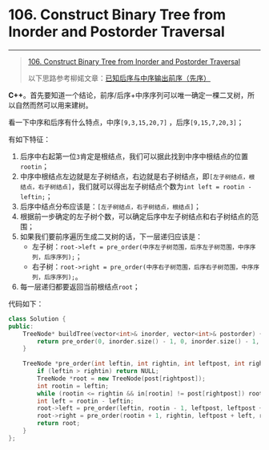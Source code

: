 # 106. Construct Binary Tree from Inorder and Postorder Traversal

---
> [106. Construct Binary Tree from Inorder and Postorder Traversal](https://leetcode-cn.com/problems/construct-binary-tree-from-inorder-and-postorder-traversal)
>
> 以下思路参考柳婼文章：[已知后序与中序输出前序（先序）](https://www.liuchuo.net/archives/2090)

**C++**。首先要知道一个结论，前序/后序+中序序列可以唯一确定一棵二叉树，所以自然而然可以用来建树。

看一下中序和后序有什么特点，中序`[9,3,15,20,7]` ，后序`[9,15,7,20,3]`；

有如下特征：
1. 后序中右起第一位`3`肯定是根结点，我们可以据此找到中序中根结点的位置`rootin`；
2. 中序中根结点左边就是左子树结点，右边就是右子树结点，即`[左子树结点，根结点，右子树结点]`，我们就可以得出左子树结点个数为`int left = rootin - leftin;`；
3. 后序中结点分布应该是：`[左子树结点，右子树结点，根结点]`；
4. 根据前一步确定的左子树个数，可以确定后序中左子树结点和右子树结点的范围；
5. 如果我们要前序遍历生成二叉树的话，下一层递归应该是：
    - 左子树：`root->left = pre_order(中序左子树范围，后序左子树范围，中序序列，后序序列);`；
    - 右子树：`root->right = pre_order(中序右子树范围，后序右子树范围，中序序列，后序序列);`。
6. 每一层递归都要返回当前根结点`root`；

代码如下：

```cpp
class Solution {
public:
    TreeNode* buildTree(vector<int>& inorder, vector<int>& postorder) {
        return pre_order(0, inorder.size() - 1, 0, inorder.size() - 1, inorder, postorder);
    }
    
    TreeNode *pre_order(int leftin, int rightin, int leftpost, int rightpost, vector<int> &in, vector<int> &post) {
        if (leftin > rightin) return NULL;
        TreeNode *root = new TreeNode(post[rightpost]);
        int rootin = leftin;
        while (rootin <= rightin && in[rootin] != post[rightpost]) rootin++;
        int left = rootin - leftin;
        root->left = pre_order(leftin, rootin - 1, leftpost, leftpost + left - 1, in, post);
        root->right = pre_order(rootin + 1, rightin, leftpost + left, rightpost - 1, in, post);
        return root;
    }
};
```
